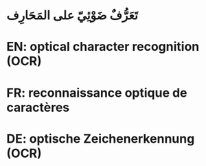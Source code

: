 # تَعَرُّفٌ ضَوْئِيّ على المَحَارِف

# EN: optical character recognition (OCR)

# FR: reconnaissance optique de caractères

# DE: optische Zeichenerkennung (OCR)
